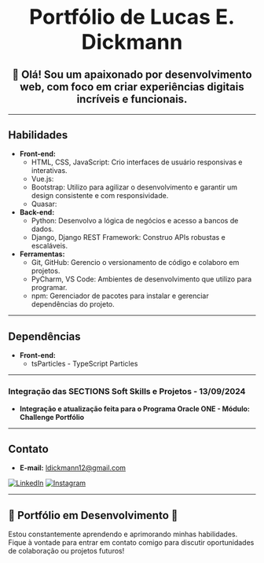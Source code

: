 <div align="center">
  <h1 style="font-size: 3em;">Portfólio de Lucas E. Dickmann</h1>
  <h2 style="font-size: 1.5em;">👋 Olá! Sou um apaixonado por desenvolvimento web, com foco em criar experiências digitais incríveis e funcionais.</h2>
</div>

---

## Habilidades

- **Front-end:**
  - HTML, CSS, JavaScript: Crio interfaces de usuário responsivas e interativas.
  - Vue.js:
  - Bootstrap: Utilizo para agilizar o desenvolvimento e garantir um design consistente e com responsividade.
  - Quasar:
- **Back-end:**
  - Python: Desenvolvo a lógica de negócios e acesso a bancos de dados.
  - Django, Django REST Framework: Construo APIs robustas e escaláveis.
- **Ferramentas:**
  - Git, GitHub: Gerencio o versionamento de código e colaboro em projetos.
  - PyCharm, VS Code: Ambientes de desenvolvimento que utilizo para programar.
  - npm: Gerenciador de pacotes para instalar e gerenciar dependências do projeto.

---

## Dependências

- **Front-end:**
  - tsParticles - TypeScript Particles

---

### Integração das SECTIONS Soft Skills e Projetos - 13/09/2024

- **Integração e atualização feita para o Programa Oracle ONE - Módulo: Challenge Portfólio**

---

## Contato

- **E-mail:** ldickmann12@gmail.com

[![LinkedIn](https://img.shields.io/badge/linkedin-%230077B5.svg?style=for-the-badge&logo=linkedin&logoColor=white)](https://linkedin.com/in/lucas-dickmann) [![Instagram](https://img.shields.io/badge/Instagram-%23E4405F.svg?style=for-the-badge&logo=Instagram&logoColor=white)](https://instagram.com/luksdickmann)

---

## 🌱 Portfólio em Desenvolvimento 🌱

Estou constantemente aprendendo e aprimorando minhas habilidades. Fique à vontade para entrar em contato comigo para discutir oportunidades de colaboração ou projetos futuros!
